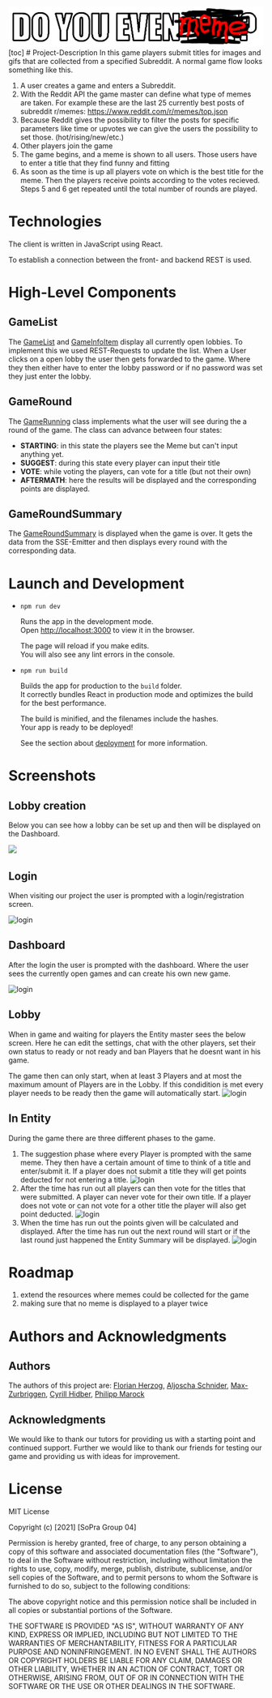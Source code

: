 

<div style="text-align:center"><img src="https://raw.githubusercontent.com/sopra-fs21-group-4/client/master/src/image/logo/doyouevenmeme.png"/></div>
[toc]
# Project-Description
In this game players submit titles for images and gifs that are collected from a specified Subreddit. A normal game flow looks something like this.

1. A user creates a game and enters a Subreddit.
2. With the Reddit API the game master can define what type of memes are taken. For example these are the last 25 currently best posts of subreddit r/memes: https://www.reddit.com/r/memes/top.json
3. Because Reddit gives the possibility to filter the posts for specific parameters like time or upvotes we can give the users the possibility to set those. (hot/rising/new/etc.)
4. Other players join the game
5. The game begins, and a meme is shown to all users. Those users have to enter a title that they find funny and fitting
6. As soon as the time is up all players vote on which is the best title for the meme. Then the players receive points according to the votes recieved. Steps 5 and 6 get repeated until the total number of rounds are played.

# Technologies
The client is written in JavaScript using React.

To establish a connection between the front- and backend REST is used. 
# High-Level Components

## GameList
The [GameList](https://github.com/sopra-fs21-group-4/client/blob/master/src/components/lobby/GameList.js) and [GameInfoItem](https://github.com/sopra-fs21-group-4/client/blob/master/src/components/lobby/GameInfoItem.js) display all currently open lobbies. To implement this we used REST-Requests to update the list. 
When a User clicks on a open lobby the user then gets forwarded to the game. Where they then either have to enter the lobby password or if no password was set they just enter the lobby.

## GameRound 
The [GameRunning](https://github.com/sopra-fs21-group-4/client/blob/master/src/components/game/GameRunnning.js) class implements what the user will see during the a round of the game. The class can advance between four states:
* **STARTING**: in this state the players see the Meme but can't input anything yet.
* **SUGGEST**: during this state every player can input their title
* **VOTE**: while voting the players, can vote for a title (but not their own)
* **AFTERMATH**: here the results will be displayed and the corresponding points are displayed.

## GameRoundSummary
The [GameRoundSummary](https://github.com/sopra-fs21-group-4/client/blob/master/src/components/game/GameRoundSummary.js) is displayed when the game is over. It gets the data from the SSE-Emitter and then displays every round with the corresponding data.


# Launch and Development

* `npm run dev`

  Runs the app in the development mode.<br />
  Open [http://localhost:3000](http://localhost:3000) to view it in the browser.

  The page will reload if you make edits.<br />
  You will also see any lint errors in the console.

* `npm run build`

  Builds the app for production to the `build` folder.<br />
  It correctly bundles React in production mode and optimizes the build for the best performance.

  The build is minified, and the filenames include the hashes.<br />
  Your app is ready to be deployed!

  See the section about [deployment](https://facebook.github.io/create-react-app/docs/deployment) for more information.

# Screenshots
## Lobby creation
Below you can see how a lobby can be set up and then will be displayed on the Dashboard.
<div><img src="https://marock.li/cloud-storage/sopra.gif" width="250" allign="center"/></div>

## Login
When visiting our project the user is prompted with a login/registration screen.

![login](https://marock.li/cloud-storage/login.png)

## Dashboard
After the login the user is prompted with the dashboard. Where the user sees the currently open games and can create his own new game.

![login](https://marock.li/cloud-storage/dashboard.png)

## Lobby
When in game and waiting for players the Entity master sees the below screen. Here he can edit the settings, chat with the other players, set their own status to ready or not ready and ban Players that he doesnt want in his game. 

The game then can only start, when at least 3 Players and at most the maximum amount of Players are in the Lobby. If this condidition is met every player needs to be ready then the game will automatically start. 
![login](https://marock.li/cloud-storage/lobby.png)

## In Entity
During the game there are three different phases to the game.
1. The suggestion phase where every Player is prompted with the same meme. They then have a certain amount of time to think of a title and enter/submit it. If a player does not submit a title they will get points deducted for not entering a title.
![login](https://marock.li/cloud-storage/submitting.png)
2. After the time has run out all players can then vote for the titles that were submitted. A player can never vote for their own title. If a player does not vote or can not vote for a other title the player will also get point deducted.
![login](https://marock.li/cloud-storage/voting.png)
3. When the time has run out the points given will be calculated and displayed. 
After the time has run out the next round will start or if the last round just happened the Entity Summary will be displayed. 
![login](https://marock.li/cloud-storage/results.png)


# Roadmap
1. extend the resources where memes could be collected for the game
2. making sure that no meme is displayed to a player twice


# Authors and Acknowledgments
## Authors
The authors of this project are:
[Florian Herzog](https://github.com/Stud-FH), [Aljoscha Schnider](https://github.com/plexinio), [Max-Zurbriggen](https://github.com/Max-Zurbriggen), [Cyrill Hidber](https://github.com/Aece96), [Philipp Marock](https://github.com/Sahibabdul)

## Acknowledgments
We would like to thank our tutors for providing us with a starting point and continued support. 
Further we would like to thank our friends for testing our game and providing us with ideas for improvement.

# License

MIT License

Copyright (c) [2021] [SoPra Group 04]

Permission is hereby granted, free of charge, to any person obtaining a copy
of this software and associated documentation files (the "Software"), to deal
in the Software without restriction, including without limitation the rights
to use, copy, modify, merge, publish, distribute, sublicense, and/or sell
copies of the Software, and to permit persons to whom the Software is
furnished to do so, subject to the following conditions:

The above copyright notice and this permission notice shall be included in all
copies or substantial portions of the Software.

THE SOFTWARE IS PROVIDED "AS IS", WITHOUT WARRANTY OF ANY KIND, EXPRESS OR
IMPLIED, INCLUDING BUT NOT LIMITED TO THE WARRANTIES OF MERCHANTABILITY,
FITNESS FOR A PARTICULAR PURPOSE AND NONINFRINGEMENT. IN NO EVENT SHALL THE
AUTHORS OR COPYRIGHT HOLDERS BE LIABLE FOR ANY CLAIM, DAMAGES OR OTHER
LIABILITY, WHETHER IN AN ACTION OF CONTRACT, TORT OR OTHERWISE, ARISING FROM,
OUT OF OR IN CONNECTION WITH THE SOFTWARE OR THE USE OR OTHER DEALINGS IN THE
SOFTWARE.
